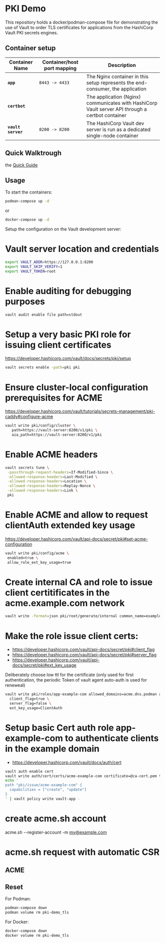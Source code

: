 # PKI Demo

This repository holds a docker/podman-compose file for demonstrating the use of Vault
to order TLS certificates for applications from the HashiCorp Vault PKI secrets
engines.

## Container setup
| Container Name     | Container/host port mapping | Description                                                                                          |
| ------------------ | --------------------------- | ---------------------------------------------------------------------------------------------------- |
| **`app`**          | `8443 -> 4433`              | The Nginx container in this setup represents the end-consumer, the application                       |
| **`certbot`**      |                             | The application (Nginx) communicates with HashiCorp Vault server API through a certbot container     |
| **`vault server`** | `8200 -> 8200`              | The HashiCorp Vault dev server is run as a dedicated single-node container                           |
## Quick Walktrough
 the [Quick Guide](step-by-step)

## Usage
To start the containers:
```bash
podman-compose up -d
```
or
```bash
docker-compose up -d
```

Setup the configuration on the Vault development server:
# Vault server location and credentials
```bash
export VAULT_ADDR=https://127.0.0.1:8200
export VAULT_SKIP_VERIFY=1
export VAULT_TOKEN=root
```

# Enable auditing for debugging purposes
```bash
vault audit enable file path=stdout
```

# Setup a very basic PKI role for issuing client certificates
https://developer.hashicorp.com/vault/docs/secrets/pki/setup
```bash
vault secrets enable -path=pki pki
```

# Ensure cluster-local configuration prerequisites for ACME
https://developer.hashicorp.com/vault/tutorials/secrets-management/pki-caddy#configure-acme
```bash
vault write pki/config/cluster \
   path=https://vault-server:8200/v1/pki \
   aia_path=https://vault-server:8200/v1/pki
```

# Enable ACME headers
```bash
vault secrets tune \
 -passthrough-request-headers=If-Modified-Since \
 -allowed-response-headers=Last-Modified \
 -allowed-response-headers=Location \
 -allowed-response-headers=Replay-Nonce \
 -allowed-response-headers=Link \
 pki
```

# Enable ACME and allow to request clientAuth extended key usage
https://developer.hashicorp.com/vault/api-docs/secret/pki#set-acme-configuration
```bash
vault write pki/config/acme \
 enabled=true \
 allow_role_ext_key_usage=true
```

# Create internal CA and role to issue client certitificates in the acme.example.com network
```bash
vault write -format=json pki/root/generate/internal common_name=example.com ttl=768h | jq -r '.data.issuing_ca' > ca-cert.pem
```

# Make the role issue client certs:
 - https://developer.hashicorp.com/vault/api-docs/secret/pki#client_flag
 - https://developer.hashicorp.com/vault/api-docs/secret/pki#server_flag
 - https://developer.hashicorp.com/vault/api-docs/secret/pki#ext_key_usage

 Deliberately choose low ttl for the certificate (only used for first
 authentication, the periodic Token of vault agent auto-auth is used for
 reneweal)
```bash
vault write pki/roles/app-example-com allowed_domains=acme.dns.podman allow_subdomains=true allow_bare_domains=true max_ttl=5m ttl=2m \
  client_flag=true \
  server_flag=false \
  ext_key_usage=ClientAuth
```

# Setup basic Cert auth role app-example-com to authenticate clients in the example domain
 - https://developer.hashicorp.com/vault/docs/auth/cert
```bash
vault auth enable cert
vault write auth/cert/certs/acme-example-com certificate=@ca-cert.pem token_ttl=5m token_max_ttl=10m token_period=5m policies=vault-agent 
echo '
path "pki/issue/acme-example-com" {
  capabilities = ["create", "update"]
}
' | vault policy write vault-app -
```


# create acme.sh account
acme.sh --register-account -m my@example.com

# acme.sh request with automatic CSR

## ACME


## Reset

For Podman:
```bash
podman-compose down
podman volume rm pki-demo_tls
```

For Docker:
```bash
docker-compose down
docker volume rm pki-demo_tls
```


